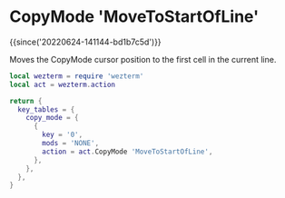 # CopyMode 'MoveToStartOfLine'

{{since('20220624-141144-bd1b7c5d')}}

Moves the CopyMode cursor position to the first cell in the current line.

```lua
local wezterm = require 'wezterm'
local act = wezterm.action

return {
  key_tables = {
    copy_mode = {
      {
        key = '0',
        mods = 'NONE',
        action = act.CopyMode 'MoveToStartOfLine',
      },
    },
  },
}
```

